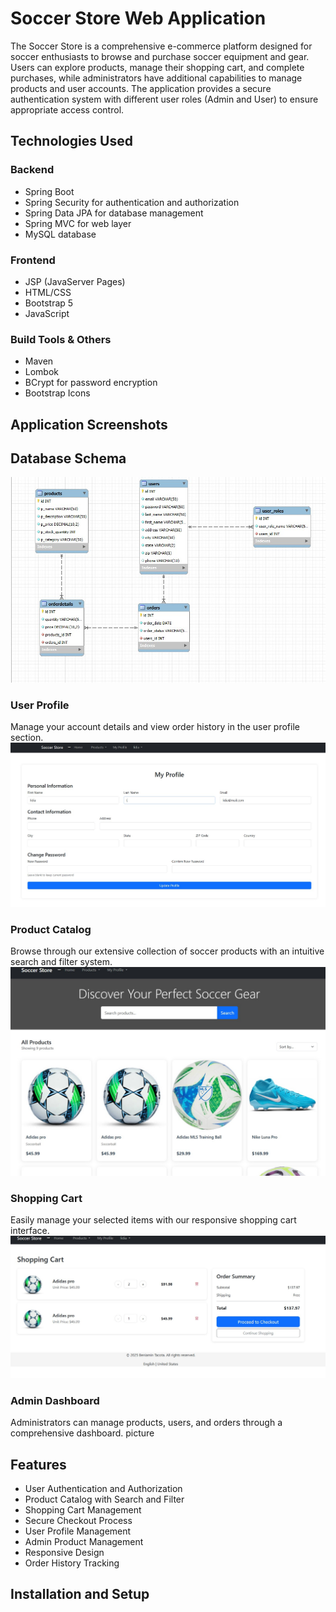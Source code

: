 # Soccer Store Web Application

The Soccer Store is a comprehensive e-commerce platform designed for soccer enthusiasts 
to browse and purchase soccer equipment and gear. Users can explore products, manage 
their shopping cart, and complete purchases, while administrators have additional 
capabilities to manage products and user accounts. The application provides a secure 
authentication system with different user roles (Admin and User) to ensure appropriate access control.

## Technologies Used

### Backend
- Spring Boot
- Spring Security for authentication and authorization
- Spring Data JPA for database management
- Spring MVC for web layer
- MySQL database

### Frontend
- JSP (JavaServer Pages)
- HTML/CSS
- Bootstrap 5
- JavaScript

### Build Tools & Others
- Maven
- Lombok
- BCrypt for password encryption
- Bootstrap Icons

## Application Screenshots

## Database Schema
![image alt](https://github.com/tbenny2000/case-study/blob/main/FinalERDiagram.jpg?raw=true)


### User Profile
Manage your account details and view order history in the user profile section.
![image alt](https://github.com/tbenny2000/case-study/blob/main/UserProfile.jpg?raw=true)


### Product Catalog
Browse through our extensive collection of soccer products with an intuitive search and filter system.
![image alt](https://github.com/tbenny2000/case-study/blob/main/ProductCatalog.jpg?raw=true)


### Shopping Cart
Easily manage your selected items with our responsive shopping cart interface.
![image alt](https://github.com/tbenny2000/case-study/blob/main/CheckoutCart.jpg?raw=true)


### Admin Dashboard
Administrators can manage products, users, and orders through a comprehensive dashboard.
picture

## Features
- User Authentication and Authorization
- Product Catalog with Search and Filter
- Shopping Cart Management
- Secure Checkout Process
- User Profile Management
- Admin Product Management
- Responsive Design
- Order History Tracking

## Installation and Setup
